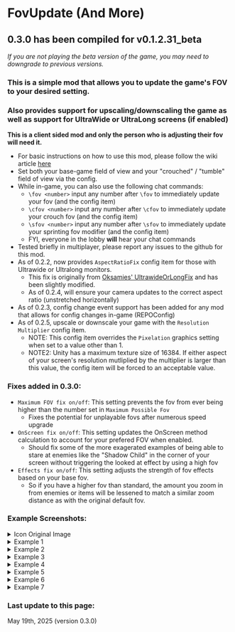 # FovUpdate (And More)

## 0.3.0 has been compiled for v0.1.2.31_beta  
*If you are not playing the beta version of the game, you may need to downgrade to previous versions.*  

### This is a simple mod that allows you to update the game's FOV to your desired setting. 

### Also provides support for upscaling/downscaling the game as well as support for UltraWide or UltraLong screens (if enabled)

**This is a client sided mod and only the person who is adjusting their fov will need it.**  

- For basic instructions on how to use this mod, please follow the wiki article [here](https://thunderstore.io/c/repo/p/darmuh/FovUpdate/wiki/3169-how-do-i-change-the-fov/)
- Set both your base-game field of view and your "crouched" / "tumble" field of view via the config.
- While in-game, you can also use the following chat commands:
	- ``\fov <number>`` input any number after ``\fov`` to immediately update your fov (and the config item)
	- ``\cfov <number>`` input any number after ``\cfov`` to immediately update your crouch fov (and the config item)
	- ``\sfov <number>`` input any number after ``\sfov`` to immediately update your sprinting fov modifier (and the config item)
	- FYI, everyone in the lobby **will** hear your chat commands
- Tested briefly in multiplayer, please report any issues to the github for this mod.
- As of 0.2.2, now provides ``AspectRatioFix`` config item for those with Ultrawide or Ultralong monitors.
	- This fix is originally from [Oksamies' UltrawideOrLongFix](https://thunderstore.io/c/repo/p/Oksamies/UltrawideOrLongFix/) and has been slightly modified.
	- As of 0.2.4, will ensure your camera updates to the correct aspect ratio (unstretched horizontally)
- As of 0.2.3, config change event support has been added for any mod that allows for config changes in-game (REPOConfig)
- As of 0.2.5, upscale or downscale your game with the ``Resolution Multiplier`` config item.
	- NOTE: This config item overrides the ``Pixelation`` graphics setting when set to a value other than 1.
	- NOTE2: Unity has a maximum texture size of 16384. If either aspect of your screen's resolution mutliplied by the  multiplier is larger than this value, the config item will be forced to an acceptable value.

### Fixes added in 0.3.0:  
- ``Maximum FOV fix on/off``: This setting prevents the fov from ever being higher than the number set in ``Maximum Possible Fov``  
	- Fixes the potential for unplayable fovs after numerous speed upgrade  
- ``OnScreen fix on/off``: This setting updates the OnScreen method calculation to account for your prefered FOV when enabled.  
	- Should fix some of the more exagerated examples of being able to stare at enemies like the "Shadow Child" in the corner of your screen without triggering the looked at effect by using a high fov  
- ``Effects fix on/off``: This setting adjusts the strength of fov effects based on your base fov.  
	- So if you have a higher fov than standard, the amount you zoom in from enemies or items will be lessened to match a similar zoom distance as with the original default fov.  


### Example Screenshots:
<details>
<summary>Icon Original Image</summary>

![Original Icon Image](https://github.com/darmuh/FovUpdate/blob/master/Screenshots/iconog.jpg?raw=true)

</details>

<details>
<summary>Example 1</summary>

![Example 1](https://github.com/darmuh/FovUpdate/blob/master/Screenshots/example1.jpg?raw=true)

</details>

<details>
<summary>Example 2</summary>

![Example 2](https://github.com/darmuh/FovUpdate/blob/master/Screenshots/example2.jpg?raw=true)

</details>

<details>
<summary>Example 3</summary>

![Example 3](https://github.com/darmuh/FovUpdate/blob/master/Screenshots/example3.jpg?raw=true)

</details>

<details>
<summary>Example 4</summary>

![Example 4](https://github.com/darmuh/FovUpdate/blob/master/Screenshots/example4.jpg?raw=true)

</details>

<details>
<summary>Example 5</summary>

![Example 5](https://github.com/darmuh/FovUpdate/blob/master/Screenshots/example5.jpg?raw=true)

</details>

<details>
<summary>Example 6</summary>

![Example 6](https://github.com/darmuh/FovUpdate/blob/master/Screenshots/example6.jpg?raw=true)

</details>

<details>
<summary>Example 7</summary>

![Example 7](https://github.com/darmuh/FovUpdate/blob/master/Screenshots/example7.jpg?raw=true)

</details>


### Last update to this page:
May 19th, 2025 (version 0.3.0)  
